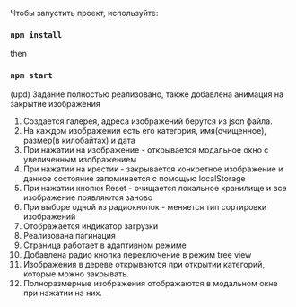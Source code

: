 Чтобы запустить проект, используйте:

### `npm install`

then

### `npm start`

(upd) Задание полностью реализовано, также добавлена анимация на закрытие изображения

1. Создается галерея, адреса изображений берутся из json файла.
2. На каждом изображении есть его категория, имя(очищенное), размер(в килобайтах) и дата
3. При нажатии на изображение - открывается модальное окно с увеличенным изображением
4. При нажатии на крестик - закрывается конкретное изображение и данное состояние запоминается с помощью localStorage
5. При нажатии кнопки Reset - очищается локальное хранилище и все изображение появляются заново
6. При выборе одной из радиокнопок - меняется тип сортировки изображений
7. Отображается индикатор загрузки
8. Реализована пагинация
9. Страница работает в адаптивном режиме
10. Добавлена радио кнопка переключение в режим tree view
11. Изображения в дереве открываются при открытии категорий, которые можно закрывать.
12. Полноразмерные изображения отображаются в модальном окне при нажатии на них.
